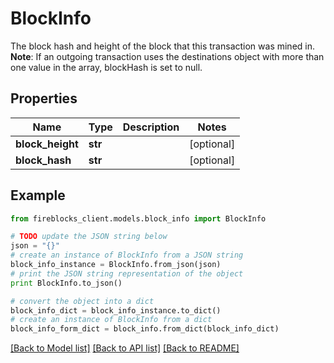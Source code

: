 # BlockInfo

The block hash and height of the block that this transaction was mined in.      **Note**: If an outgoing transaction uses the destinations object with more than one value in the array, blockHash is set to null.

## Properties
Name | Type | Description | Notes
------------ | ------------- | ------------- | -------------
**block_height** | **str** |  | [optional] 
**block_hash** | **str** |  | [optional] 

## Example

```python
from fireblocks_client.models.block_info import BlockInfo

# TODO update the JSON string below
json = "{}"
# create an instance of BlockInfo from a JSON string
block_info_instance = BlockInfo.from_json(json)
# print the JSON string representation of the object
print BlockInfo.to_json()

# convert the object into a dict
block_info_dict = block_info_instance.to_dict()
# create an instance of BlockInfo from a dict
block_info_form_dict = block_info.from_dict(block_info_dict)
```
[[Back to Model list]](../README.md#documentation-for-models) [[Back to API list]](../README.md#documentation-for-api-endpoints) [[Back to README]](../README.md)


